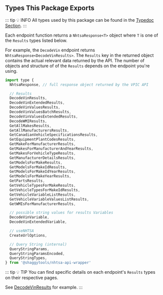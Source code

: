 ## Types This Package Exports

::: tip :bulb: INFO
All types used by this package can be found in the [Typedoc Section](../typedoc/modules/types).
:::

Each endpoint function returns a `NhtsaResponse<T>` object where `T` is one of the `Results` types
listed below.

For example, the `DecodeVin` endpoint returns `NhtsaResponse<DecodeVinResults>`.
The `Results` key in the returned object contains the actual relevant data returned by the API.
The number of objects and structure of of the `Results` depends on the endpoint you're using.

```javascript
import type {
  NhtsaResponse, // full response object returned by the VPIC API

  // Results
  DecodeVinResults,
  DecodeVinExtendedResults,
  DecodeVinValuesResults,
  DecodeVinValuesBatchResults,
  DecodeVinValuesExtendedResults,
  DecodeWMIResults,
  GetAllMakesResults,
  GetAllManufacturersResults,
  GetCanadianVehicleSpecificationsResults,
  GetEquipmentPlantCodesResults,
  GetMakeForManufacturerResults,
  GetMakesForManufacturerAndYearResults,
  GetMakesForVehicleTypeResults,
  GetManufacturerDetailsResults,
  GetModelsForMakeResults,
  GetModelsForMakeIdResults,
  GetModelsForMakeIdYearResults,
  GetModelsForMakeYearResults,
  GetPartsResults,
  GetVehicleTypesForMakeResults,
  GetVehicleTypesForMakeIdResults,
  GetVehicleVariableListResults,
  GetVehicleVariableValuesListResults,
  GetWMIsForManufacturerResults,

  // possible string values for results Variables
  DecodeVinVariable,
  DecodeVinExtendedVariable,

  // useNHTSA
  CreateUrlOptions,

  // Query String (internal)
  QueryStringParams,
  QueryStringParamsEncoded,
  QueryStringTypes,
} from '@shaggytools/nhtsa-api-wrapper'
```

::: tip :bulb: TIP
You can find specific details on each endpoint's `Results` types on their respective pages.

See [DecodeVinResults](../api/endpoints/decode-vin#type-decodevinresults) for example.
:::

